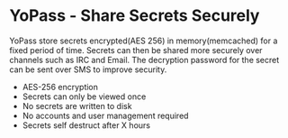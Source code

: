 # YoPass - Share Secrets Securely
YoPass store secrets encrypted(AES 256) in memory(memcached) for a fixed period of time.
Secrets can then be shared more securely over channels such as IRC and Email. The decryption password for the secret can be sent over SMS to improve security.

* AES-256 encryption
* Secrets can only be viewed once
* No secrets are written to disk
* No accounts and user management required
* Secrets self destruct after X hours
